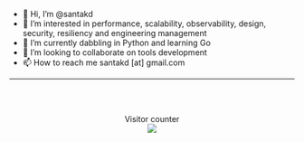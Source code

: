 - 👋 Hi, I’m @santakd
- 👀 I’m interested in performance, scalability, observability, design, security, resiliency and engineering management
- 🌱 I’m currently dabbling in Python and learning Go
- 💞️ I’m looking to collaborate on tools development
- 📫 How to reach me santakd [at] gmail.com

<!---
santakd/santakd is a ✨ special ✨ repository because its `README.md` (this file) appears on my GitHub profile.
You can click the Preview link to take a look at your changes.
--->

<hr>
<br>
<br>


<p align="center"> 
  Visitor counter<br>
  <img src="https://profile-counter.glitch.me/santakd/count.svg" />
</p>

<br>
<br>
